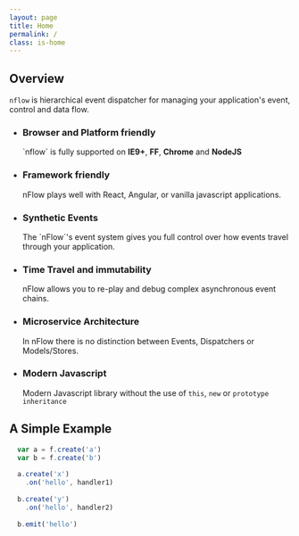 ```yaml
---
layout: page
title: Home
permalink: /
class: is-home
---
```


## Overview

`nflow` is hierarchical event dispatcher for managing your application's event, control and data flow.

<ul class='features'>
<li>  
  <h3><i class="fa fa-support"></i>Browser and Platform friendly</h2>
  `nflow` is fully supported on <b>IE9+</b>, <b>FF</b>, <b>Chrome</b> and <b>NodeJS</b>
</li>
<li>  
  <h3><i class="fa fa-check"></i>Framework friendly</h2>
  nFlow plays well with React, Angular, or vanilla javascript applications.
</li>
<li>  
  <h3><i class="fa fa-random"></i>Synthetic Events</h2>
  The `nFlow`'s event system gives you full control over how events travel through your application.
</li>
<li>  
  <h3><i class="fa fa-undo"></i>Time Travel and immutability</h2>
  nFlow allows you to re-play and debug complex asynchronous event chains.
</li>
<li>  
  <h3><i class="fa fa-th"></i>Microservice Architecture</h2>
  In nFlow there is no distinction between Events, Dispatchers or Models/Stores.
</li>
<li>
  <h3><i class="fa fa-html5"></i>Modern Javascript</h2>
  Modern Javascript library without the use of <code>this</code>, <code>new</code> or <code>prototype inheritance</code>
</li>
</ul>


## A Simple Example

<figure class='example' ></figure>
<script type="text/javascript">(function(){
  var f = initTree('.example')
  
  var a = f.create('a')
  var b = f.create('b')
  
  a.create('x').on('hello', function(){})
  b.create('y').on('hello', function(){})
  
  b.emit('hello')
}())</script>
```js
  var a = f.create('a')
  var b = f.create('b')
  
  a.create('x')
    .on('hello', handler1)
    
  b.create('y')
    .on('hello', handler2)
  
  b.emit('hello')

```










